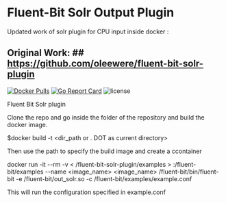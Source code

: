# Fluent-Bit Solr Output Plugin

Updated work of solr plugin for CPU input inside docker :

## Original Work:  ## https://github.com/oleewere/fluent-bit-solr-plugin

[![Docker Pulls](https://img.shields.io/docker/pulls/oleewere/fluent-bit.svg)](https://hub.docker.com/r/oleewere/fluent-bit/)
[![Go Report Card](https://goreportcard.com/badge/github.com/oleewere/fluent-bit-solr-plugin)](https://goreportcard.com/report/github.com/oleewere/fluent-bit-solr-plugin)
![license](http://img.shields.io/badge/license-Apache%20v2-blue.svg)

Fluent Bit Solr plugin

Clone the repo and go inside the folder of the repository and build the docker image.

$docker build -t <docker-image-name> <dir_path or . DOT as current directory>
    
Then use the path to specify the build image and create a ccontainer     


docker run -it --rm -v < /fluent-bit-solr-plugin/examples > :/fluent-bit/examples --name <image_name> <image_name> /fluent-bit/bin/fluent-bit -e /fluent-bit/out_solr.so -c /fluent-bit/examples/example.conf

This will run the configuration specified in example.conf

